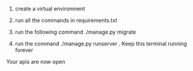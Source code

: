 1) create a virtual environment 

2) run all the commands in requirements.txt

3) run the following command
	./manage.py migrate

4) run the command ./manage.py runserver .  Keep this terminal running forever

Your apis are now open
